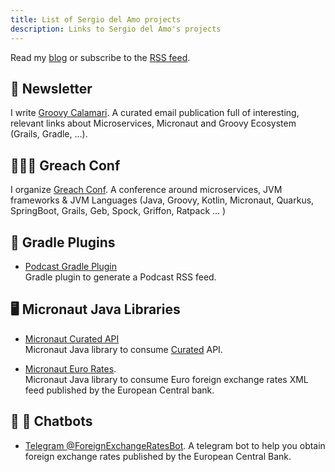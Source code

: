 ```yaml
---
title: List of Sergio del Amo projects
description: Links to Sergio del Amo's projects
---
```


Read my [blog](https://sergiodelamo.com/blog/index.html) or subscribe to the [RSS feed](https://sergiodelamo.com/blog/index.html).

## 📨 Newsletter

I write [Groovy Calamari](http://groovycalamari.com). A curated email publication full of interesting, relevant links about Microservices, Micronaut and Groovy Ecosystem (Grails, Gradle, ...). 

## 👨🏼‍🏫 Greach Conf

I organize [Greach Conf](https://greachconf). A conference around microservices, JVM frameworks & JVM Languages (Java, Groovy, Kotlin, Micronaut, Quarkus, SpringBoot, Grails, Geb, Spock, Griffon, Ratpack ... )

## 🐘 Gradle Plugins

- [Podcast Gradle Plugin](https://sdelamo.github.io/podcast-gradle-plugin/index.html)  
Gradle plugin to generate a Podcast RSS feed.

## 🖥 Micronaut Java Libraries

- [Micronaut Curated API](https://sdelamo.github.io/curatedapi/index.html)  
Micronaut Java library to consume [Curated](https://curated.co) API. 

- [Micronaut Euro Rates](https://sdelamo.github.io/eurorates/index.html).  
Micronaut Java library to consume Euro foreign exchange rates XML feed published by the European Central bank.

## 🤖 💬 Chatbots

- [Telegram @ForeignExchangeRatesBot](https://exchangeratesbot.com). A telegram bot to help you obtain foreign exchange rates published by the European Central Bank.
